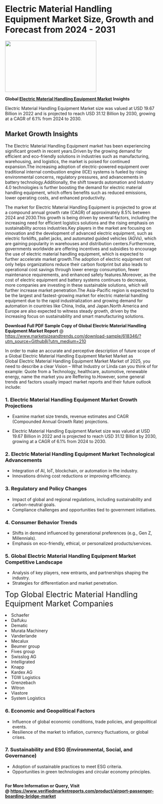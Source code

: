 <H1>Electric Material Handling Equipment Market Size, Growth and Forecast from 2024 - 2031</H1><img class="aligncenter size-medium wp-image-584254" src="https://thirdeyenews.in/wp-content/uploads/2024/09/Global-Market-Research-300x168.jpeg" alt="" width="300" height="168" /><p><strong>Global&nbsp;<a href="https://www.marketsizeandtrends.com/download-sample/618346/?utm_source=Github8j?utm_medium=210">Electric Material Handling Equipment Market</a> Insights</strong></p><p>Electric Material Handling Equipment Market size was valued at USD 19.67 Billion in 2022 and is projected to reach USD 31.12 Billion by 2030, growing at a CAGR of 6.1% from 2024 to 2030.</p><p><h2>Market Growth Insights</h2> <p>The Electric Material Handling Equipment market has been experiencing significant growth in recent years.Driven by the growing demand for efficient and eco-friendly solutions in industries such as manufacturing, warehousing, and logistics, the market is poised for continued expansion.The increasing adoption of electric-powered equipment over traditional internal combustion engine (ICE) systems is fueled by rising environmental concerns, regulatory pressures, and advancements in battery technology.Additionally, the shift towards automation and Industry 4.0 technologies is further boosting the demand for electric material handling equipment, which offers benefits such as reduced emissions, lower operating costs, and enhanced productivity.</p> <p>The market for Electric Material Handling Equipment is projected to grow at a compound annual growth rate (CAGR) of approximately 8.5% between 2024 and 2030.This growth is being driven by several factors, including the increasing need for efficient logistics solutions and the rising emphasis on sustainability across industries.Key players in the market are focusing on innovation and the development of advanced electric equipment, such as electric forklifts, pallet jacks, and automated guided vehicles (AGVs), which are gaining popularity in warehouses and distribution centers.Furthermore, governments worldwide are offering incentives and subsidies to encourage the use of electric material handling equipment, which is expected to further accelerate market growth.The adoption of electric equipment not only helps organizations reduce their carbon footprint but also leads to operational cost savings through lower energy consumption, fewer maintenance requirements, and enhanced safety features.Moreover, as the cost of electric equipment and battery systems continues to decrease, more companies are investing in these sustainable solutions, which will further increase market penetration.The Asia-Pacific region is expected to be the largest and fastest-growing market for electric material handling equipment due to the rapid industrialization and growing demand for automation in countries like China, India, and Japan.North America and Europe are also expected to witness steady growth, driven by the increasing focus on sustainability and smart manufacturing solutions.<p><span class=""><strong>Download Full PDF Sample Copy of Global Electric Material Handling Equipment Market Report</strong> @ <a href="https://www.marketsizeandtrends.com/download-sample/618346/?utm_source=Github8j?utm_medium=210" target="_blank">https://www.marketsizeandtrends.com/download-sample/618346/?utm_source=Github8j?utm_medium=210</a></span></p><p>In order to make an accurate and perceptive description of future scope of a Global&nbsp;Electric Material Handling Equipment Market Market as Global&nbsp;Electric Material Handling Equipment Market Market of 2025, you need to describe a clear Vision &ndash; What Industry or Linda can you think of for example: Quote from a Technology, healthcare, automotive, renewable energy, name the market you are Reffering to.However, some general trends and factors usually impact market reports and their future outlook include:</p><h3>1.&nbsp;<strong>Electric Material Handling Equipment Market Growth Projections</strong></h3><ul><li>Examine market size trends, revenue estimates and CAGR (Compounded Annual Growth Rate) projections.</li><li><p>Electric Material Handling Equipment Market size was valued at USD 19.67 Billion in 2022 and is projected to reach USD 31.12 Billion by 2030, growing at a CAGR of 6.1% from 2024 to 2030.</p></li></ul><h3>2.&nbsp;<strong>Electric Material Handling Equipment Market Technological Advancements</strong></h3><ul><li>Integration of AI, IoT, blockchain, or automation in the industry.</li><li>Innovations driving cost reductions or improving efficiency.</li></ul><h3>3.&nbsp;<strong>Regulatory and Policy Changes</strong></h3><ul><li>Impact of global and regional regulations, including sustainability and carbon-neutral goals.</li><li>Compliance challenges and opportunities tied to government initiatives.</li></ul><h3>4.&nbsp;<strong>Consumer Behavior Trends</strong></h3><ul><li>Shifts in demand influenced by generational preferences (e.g., Gen Z, Millennials).</li><li>Emphasis on eco-friendly, ethical, or personalized products/services.</li></ul><h3>5.&nbsp;<strong>Global Electric Material Handling Equipment Market Competitive Landscape</strong></h3><ul><li>Analysis of key players, new entrants, and partnerships shaping the industry.</li><li>Strategies for differentiation and market penetration.</li></ul><p data-pm-slice="1 1 []"><span style="color: inherit; font-family: inherit; font-size: 25px;">Top Global Electric Material Handling Equipment Market Companies</span></p><div class="" data-test-id=""><p><li>Schaefer</li><li> Daifuku</li><li> Dematic</li><li> Murata Machinery</li><li> Vanderlande</li><li> Mecalux</li><li> Beumer group</li><li> Fives group</li><li> Swisslog AG</li><li> Intelligrated</li><li> Knapp</li><li> Kardex AG</li><li> TGW Logistics</li><li> Grenzebach</li><li> Witron</li><li> Viastore</li><li> System Logistics</li></p></div><h3>6.&nbsp;<strong>Economic and Geopolitical Factors</strong></h3><ul><li>Influence of global economic conditions, trade policies, and geopolitical events.</li><li>Resilience of the market to inflation, currency fluctuations, or global crises.</li></ul><h3>7.&nbsp;<strong>Sustainability and ESG (Environmental, Social, and Governance)</strong></h3><ul><li>Adoption of sustainable practices to meet ESG criteria.</li><li>Opportunities in green technologies and circular economy principles.</li></ul><h2><strong style="font-size: 14px;">For More Information or Query, Visit @&nbsp;</strong><a style="background-color: #ffffff; font-size: 14px;" href="https://www.marketsizeandtrends.com/report/electric-material-handling-equipment-market/" target="_blank">https://www.verifiedmarketreports.com/product/airport-passenger-boarding-bridge-market</a></h2>